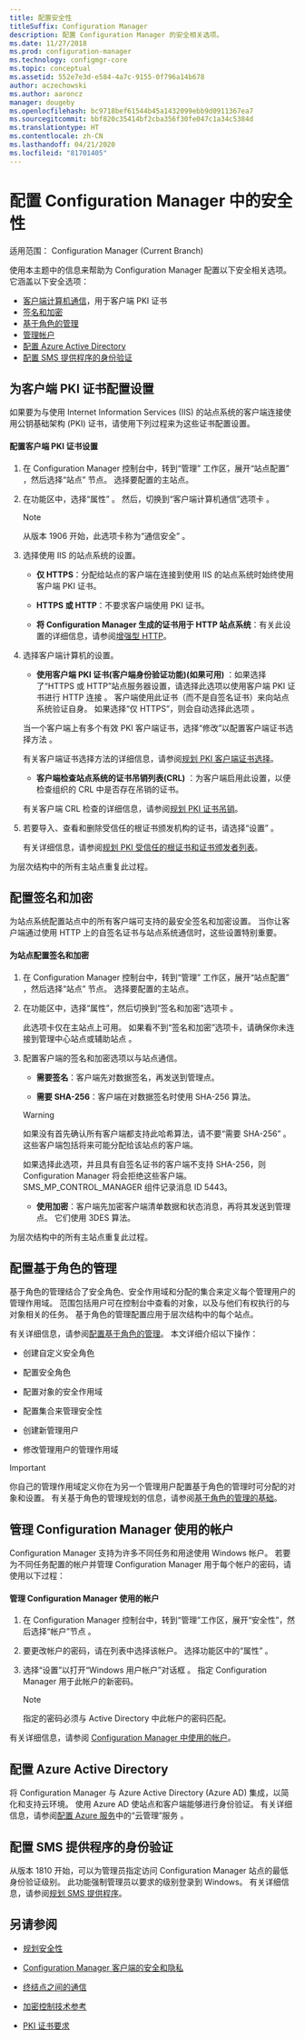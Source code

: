 ```yaml
---
title: 配置安全性
titleSuffix: Configuration Manager
description: 配置 Configuration Manager 的安全相关选项。
ms.date: 11/27/2018
ms.prod: configuration-manager
ms.technology: configmgr-core
ms.topic: conceptual
ms.assetid: 552e7e3d-e584-4a7c-9155-0f796a14b678
author: aczechowski
ms.author: aaroncz
manager: dougeby
ms.openlocfilehash: bc9718bef61544b45a1432099ebb9d0911367ea7
ms.sourcegitcommit: bbf820c35414bf2cba356f30fe047c1a34c5384d
ms.translationtype: HT
ms.contentlocale: zh-CN
ms.lasthandoff: 04/21/2020
ms.locfileid: "81701405"
---
```

# <a name="configure-security-in-configuration-manager"></a>配置 Configuration Manager 中的安全性

适用范围：  Configuration Manager (Current Branch)

使用本主题中的信息来帮助为 Configuration Manager 配置以下安全相关选项。 它涵盖以下安全选项：
- [客户端计算机通信](#BKMK_ConfigureClientPKI)，用于客户端 PKI 证书  
- [签名和加密](#BKMK_ConfigureSigningEncryption)  
- [基于角色的管理](#BKMK_ConfigureRBA)  
- [管理帐户](#BKMK_ManageAccounts)  
- [配置 Azure Active Directory](#bkmk_azuread)  
- [配置 SMS 提供程序的身份验证](#bkmk_auth)  



##  <a name="configure-settings-for-client-pki-certificates"></a><a name="BKMK_ConfigureClientPKI"></a> 为客户端 PKI 证书配置设置  

如果要为与使用 Internet Information Services (IIS) 的站点系统的客户端连接使用公钥基础架构 (PKI) 证书，请使用下列过程来为这些证书配置设置。  

#### <a name="to-configure-client-pki-certificate-settings"></a>配置客户端 PKI 证书设置  

1.  在 Configuration Manager 控制台中，转到“管理”  工作区，展开“站点配置”  ，然后选择“站点”  节点。 选择要配置的主站点。  

2.  在功能区中，选择“属性”  。 然后，切换到“客户端计算机通信”选项卡  。  

    > [!Note]
    > 从版本 1906 开始，此选项卡称为“通信安全”  。<!-- SCCMDocs#1645 -->  

3.  选择使用 IIS 的站点系统的设置。  

    - **仅 HTTPS**：分配给站点的客户端在连接到使用 IIS 的站点系统时始终使用客户端 PKI 证书。  

    - **HTTPS 或 HTTP**：不要求客户端使用 PKI 证书。  

    - **将 Configuration Manager 生成的证书用于 HTTP 站点系统**：有关此设置的详细信息，请参阅[增强型 HTTP](../hierarchy/enhanced-http.md)。  

4.  选择客户端计算机的设置。  

    - **使用客户端 PKI 证书(客户端身份验证功能)(如果可用)** ：如果选择了“HTTPS 或 HTTP”站点服务器设置，请选择此选项以使用客户端 PKI 证书进行 HTTP 连接  。 客户端使用此证书（而不是自签名证书）来向站点系统验证自身。 如果选择“仅 HTTPS”，则会自动选择此选项  。  

    当一个客户端上有多个有效 PKI 客户端证书，选择“修改”以配置客户端证书选择方法  。  

    有关客户端证书选择方法的详细信息，请参阅[规划 PKI 客户端证书选择](plan-for-security.md#BKMK_PlanningForClientCertificateSelection)。  

    - **客户端检查站点系统的证书吊销列表(CRL)** ：为客户端启用此设置，以便检查组织的 CRL 中是否存在吊销的证书。  

    有关客户端 CRL 检查的详细信息，请参阅[规划 PKI 证书吊销](plan-for-security.md#BKMK_PlanningForCRLs)。  

5.  若要导入、查看和删除受信任的根证书颁发机构的证书，请选择“设置”  。  

    有关详细信息，请参阅[规划 PKI 受信任的根证书和证书颁发者列表](plan-for-security.md#BKMK_PlanningForRootCAs)。  


为层次结构中的所有主站点重复此过程。  



##  <a name="configure-signing-and-encryption"></a><a name="BKMK_ConfigureSigningEncryption"></a> 配置签名和加密  

为站点系统配置站点中的所有客户端可支持的最安全签名和加密设置。 当你让客户端通过使用 HTTP 上的自签名证书与站点系统通信时，这些设置特别重要。  

#### <a name="to-configure-signing-and-encryption-for-a-site"></a>为站点配置签名和加密  

1.  在 Configuration Manager 控制台中，转到“管理”  工作区，展开“站点配置”  ，然后选择“站点”  节点。 选择要配置的主站点。  

2.  在功能区中，选择“属性”，然后切换到“签名和加密”选项卡   。  

    此选项卡仅在主站点上可用。 如果看不到“签名和加密”选项卡，请确保你未连接到管理中心站点或辅助站点  。  

3.  配置客户端的签名和加密选项以与站点通信。  

    - **需要签名**：客户端先对数据签名，再发送到管理点。  

    - **需要 SHA-256**：客户端在对数据签名时使用 SHA-256 算法。  

    > [!WARNING]  
    >  如果没有首先确认所有客户端都支持此哈希算法，请不要“需要 SHA-256”  。 这些客户端包括将来可能分配给该站点的客户端。  
    >   
    >  如果选择此选项，并且具有自签名证书的客户端不支持 SHA-256，则 Configuration Manager 将会拒绝这些客户端。 SMS_MP_CONTROL_MANAGER 组件记录消息 ID 5443。  

    - **使用加密**：客户端先加密客户端清单数据和状态消息，再将其发送到管理点。 它们使用 3DES 算法。  

为层次结构中的所有主站点重复此过程。  



##  <a name="configure-role-based-administration"></a><a name="BKMK_ConfigureRBA"></a> 配置基于角色的管理  

基于角色的管理结合了安全角色、安全作用域和分配的集合来定义每个管理用户的管理作用域。 范围包括用户可在控制台中查看的对象，以及与他们有权执行的与对象相关的任务。 基于角色的管理配置应用于层次结构中的每个站点。  

有关详细信息，请参阅[配置基于角色的管理](../../servers/deploy/configure/configure-role-based-administration.md)。 本文详细介绍以下操作：  

- 创建自定义安全角色  

- 配置安全角色  

- 配置对象的安全作用域  

- 配置集合来管理安全性  

- 创建新管理用户  

- 修改管理用户的管理作用域  

> [!IMPORTANT]  
>  你自己的管理作用域定义你在为另一个管理用户配置基于角色的管理时可分配的对象和设置。 有关基于角色的管理规划的信息，请参阅[基于角色的管理的基础](../../understand/fundamentals-of-role-based-administration.md)。  



##  <a name="manage-accounts-that-configuration-manager-uses"></a><a name="BKMK_ManageAccounts"></a>管理 Configuration Manager 使用的帐户  

Configuration Manager 支持为许多不同任务和用途使用 Windows 帐户。 若要为不同任务配置的帐户并管理 Configuration Manager 用于每个帐户的密码，请使用以下过程：  

#### <a name="to-manage-accounts-that-configuration-manager-uses"></a>管理 Configuration Manager 使用的帐户  

1.  在 Configuration Manager 控制台中，转到“管理”工作区，展开“安全性”，然后选择“帐户”节点    。  

2.  要更改帐户的密码，请在列表中选择该帐户。 选择功能区中的“属性”  。  

3.  选择“设置”以打开“Windows 用户帐户”对话框   。 指定 Configuration Manager 用于此帐户的新密码。  

    > [!NOTE]  
    >  指定的密码必须与 Active Directory 中此帐户的密码匹配。  

有关详细信息，请参阅 [Configuration Manager 中使用的帐户](../hierarchy/accounts.md)。



##  <a name="configure-azure-active-directory"></a><a name="bkmk_azuread"></a>配置 Azure Active Directory

将 Configuration Manager 与 Azure Active Directory (Azure AD) 集成，以简化和支持云环境。 使用 Azure AD 使站点和客户端能够进行身份验证。 有关详细信息，请参阅[配置 Azure 服务](../../servers/deploy/configure/azure-services-wizard.md)中的“云管理”服务  。



## <a name="configure-sms-provider-authentication"></a><a name="bkmk_auth"></a>配置 SMS 提供程序的身份验证

从版本 1810 开始，可以为管理员指定访问 Configuration Manager 站点的最低身份验证级别。 此功能强制管理员以要求的级别登录到 Windows。 有关详细信息，请参阅[规划 SMS 提供程序](../hierarchy/plan-for-the-sms-provider.md#bkmk_auth)。 <!--1357013-->  



## <a name="see-also"></a>另请参阅

- [规划安全性](plan-for-security.md)  

- [Configuration Manager 客户端的安全和隐私](../../clients/deploy/plan/security-and-privacy-for-clients.md)  

- [终结点之间的通信](../hierarchy/communications-between-endpoints.md)  

- [加密控制技术参考](cryptographic-controls-technical-reference.md)  

- [PKI 证书要求](../network/pki-certificate-requirements.md)  
